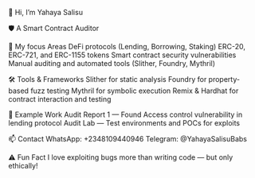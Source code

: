 👋 Hi, I’m Yahaya Salisu

🛡️ A Smart Contract Auditor

🧠 My focus Areas
DeFi protocols (Lending, Borrowing, Staking)
ERC-20, ERC-721, and ERC-1155 tokens
Smart contract security vulnerabilities
Manual auditing and automated tools (Slither, Foundry, Mythril)

🛠️ Tools & Frameworks
Slither for static analysis
Foundry for property-based fuzz testing
Mythril for symbolic execution
Remix & Hardhat for contract interaction and testing

📂 Example Work
Audit Report 1 — Found Access control vulnerability in lending protocol
Audit Lab — Test environments and POCs for exploits

📫 Contact
WhatsApp: +2348109440946
Telegram: @YahayaSalisuBabs

⚠️ Fun Fact
I love exploiting bugs more than writing code — but only ethically!
